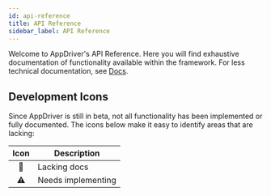 ```yaml
---
id: api-reference
title: API Reference
sidebar_label: API Reference
---
```


Welcome to AppDriver's API Reference. Here you will find exhaustive documentation of functionality available within the framework. For less technical documentation, see [Docs](./getting-started.md).

## Development Icons

Since AppDriver is still in beta, not all functionality has been implemented or fully documented. The icons below make it easy to identify areas that are lacking:

| Icon | Description |
|:----:|-------------|
| 🔨   | Lacking docs |
| ⚠️   | Needs implementing |